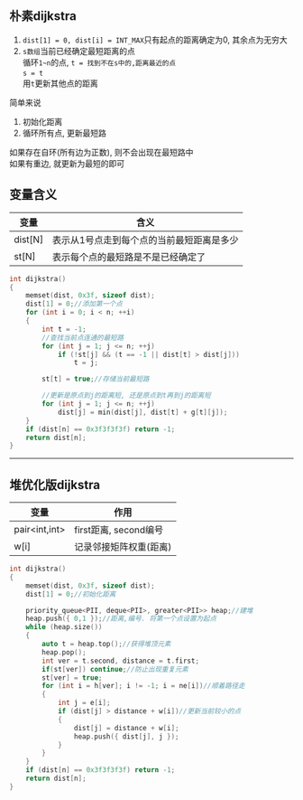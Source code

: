 ## 朴素dijkstra
1. `dist[1] = 0, dist[i] = INT_MAX`只有起点的距离确定为0, 其余点为无穷大
2. `s数组`当前已经确定最短距离的点\
   循环`1~n`的点, `t = 找到不在s中的,距离最近的点`\
   `s = t`\
   用`t`更新其他点的距离

简单来说
1. 初始化距离
2. 循环所有点, 更新最短路


如果存在自环(所有边为正数), 则不会出现在最短路中\
如果有重边, 就更新为最短的即可
## 变量含义
|变量|含义|
|---|---|
|dist[N]|表示从1号点走到每个点的当前最短距离是多少|
|st[N]|表示每个点的最短路是不是已经确定了|

```c++
int dijkstra()
{
	memset(dist, 0x3f, sizeof dist);
	dist[1] = 0;//添加第一个点
	for (int i = 0; i < n; ++i)
	{
		int t = -1;
		//查找当前点连通的最短路
		for (int j = 1; j <= n; ++j)
			if (!st[j] && (t == -1 || dist[t] > dist[j]))
				t = j;

		st[t] = true;//存储当前最短路

		//更新是原点到j的距离短, 还是原点到t再到j的距离短
		for (int j = 1; j <= n; ++j)
			dist[j] = min(dist[j], dist[t] + g[t][j]);
	}
	if (dist[n] == 0x3f3f3f3f) return -1;
	return dist[n];
}
```

---
## 堆优化版dijkstra
|变量|作用|
|---|---|
|pair<int,int>|first距离, second编号|
|w[i]|记录邻接矩阵权重(距离)|

```c++
int dijkstra()
{
	memset(dist, 0x3f, sizeof dist);
	dist[1] = 0;//初始化距离

	priority_queue<PII, deque<PII>, greater<PII>> heap;//建堆
	heap.push({ 0,1 });//距离,编号. 将第一个点设置为起点
	while (heap.size())
	{
		auto t = heap.top();//获得堆顶元素
		heap.pop();
		int ver = t.second, distance = t.first;
		if(st[ver]) continue;//防止出现重复元素
		st[ver] = true;
		for (int i = h[ver]; i != -1; i = ne[i])//顺着路径走
		{
			int j = e[i];
			if (dist[j] > distance + w[i])//更新当前较小的点
			{
				dist[j] = distance + w[i];
				heap.push({ dist[j], j });
			}
		}
	}
	if (dist[n] == 0x3f3f3f3f) return -1;
	return dist[n];
}
```